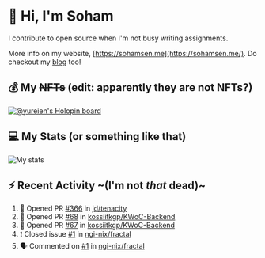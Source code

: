# 👋 Hi, I'm Soham

I contribute to open source when I'm not busy writing assignments.

More info on my website, [https://sohamsen.me](https://sohamsen.me/). Do checkout my [blog](https://blog.sohamsen.me/) too!

## 💰 My ~~NFTs~~ (edit: apparently they are not NFTs?)

[![@yureien's Holopin board](https://holopin.io/api/user/board?user=yureien)](https://holopin.io/@yureien)

## 💻 My Stats (or something like that)

![My stats](https://github-readme-stats.vercel.app/api?username=Yureien&count_private=true&show_icons=true&theme=dracula)

## ⚡️ Recent Activity ~(I'm not _that_ dead)~

<!--START_SECTION:activity-->
1. 💪 Opened PR [#366](https://github.com/jd/tenacity/pull/366) in [jd/tenacity](https://github.com/jd/tenacity)
2. 💪 Opened PR [#68](https://github.com/kossiitkgp/KWoC-Backend/pull/68) in [kossiitkgp/KWoC-Backend](https://github.com/kossiitkgp/KWoC-Backend)
3. 💪 Opened PR [#67](https://github.com/kossiitkgp/KWoC-Backend/pull/67) in [kossiitkgp/KWoC-Backend](https://github.com/kossiitkgp/KWoC-Backend)
4. ❗️ Closed issue [#1](https://github.com/ngi-nix/fractal/issues/1) in [ngi-nix/fractal](https://github.com/ngi-nix/fractal)
5. 🗣 Commented on [#1](https://github.com/ngi-nix/fractal/issues/1) in [ngi-nix/fractal](https://github.com/ngi-nix/fractal)
<!--END_SECTION:activity-->
